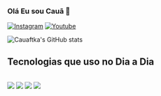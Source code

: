 ### Olá Eu sou Cauã 👋
[![Instagram](https://img.shields.io/badge/Instagram-E4405F?style=for-the-badge&logo=instagram&logoColor=white)](https://Instagram.com/Notfuckingcaua)
[![Youtube](https://img.shields.io/badge/YouTube-FF0000?style=for-the-badge&logo=youtube&logoColor=white)](https://Youtube.com/c/Cauaftka)

![Cauaftka's GitHub stats](https://github-readme-stats.vercel.app/api?username=Cauaftka&show_icons=true&theme=tokyonight)

## Tecnologias que uso no Dia a Dia

 <div style="display: inline_block"><br/>
  <img alignalt="center""html5" src="https://img.shields.io/badge/HTML5-E34F26?style=for-the-badge&logo=html5&logoColor=white" />
    <img alignalt="center""python" src="https://img.shields.io/badge/Python-14354C?style=for-the-badge&logo=python&logoColor=white" />    
      <img alignalt="center""jv" src="https://img.shields.io/badge/Java-ED8B00?style=for-the-badge&logo=java&logoColor=white" />  
        <img alignalt="center""C++" src="https://img.shields.io/badge/C%2B%2B-00599C?style=for-the-badge&logo=c%2B%2B&logoColor=white" />
</div>
  
